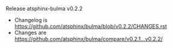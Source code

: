 Release atsphinx-bulma v0.2.2

- Changelog is https://github.com/atsphinx/bulma/blob/v0.2.2/CHANGES.rst
- Changes are https://github.com/atsphinx/bulma/compare/v0.2.1...v0.2.2/
